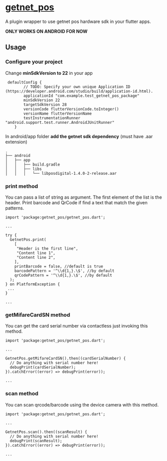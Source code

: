 # [getnet_pos](https://pub.dev/packages/getnet_pos)

A plugin wrapper to use getnet pos hardware sdk in your flutter apps.

**ONLY WORKS ON ANDROID FOR NOW**

## Usage

### Configure your project

Change **minSdkVersion to 22** in your app
```
 defaultConfig {
        // TODO: Specify your own unique Application ID (https://developer.android.com/studio/build/application-id.html).
        applicationId "com.example.test_getnet_pos_package"
        minSdkVersion 22
        targetSdkVersion 28
        versionCode flutterVersionCode.toInteger()
        versionName flutterVersionName
        testInstrumentationRunner "android.support.test.runner.AndroidJUnitRunner"
    }
``` 

In android/app folder **add the getnet sdk dependency** (must have .aar extension)

```
.
├── android
│   ├── app
│   │   ├── build.gradle
│   │   ├── libs
│   │   │   └── libposdigital-1.4.0-2-release.aar

```


### print method

You can pass a list of string as argument. The first element of the list
is the header. Print barcode and QrCode if find a text that match the given 
patterns.

```
import 'package:getnet_pos/getnet_pos.dart';

...

try {
  GetnetPos.print(
    [
     "Header is the first line",
     "Content line 1",
     "Content line 2",
    ],
    printBarcode = false, //default is true
    barcodePattern = '^\\d{1,}.\$', //by default
    qrCodePattern = '^\\d{1,}.\$', //by default
  );
} on PlatformException {
 ...
}

...
```

### getMifareCardSN method

You can get the card serial number via contactless just invoking this method.

```
import 'package:getnet_pos/getnet_pos.dart';

...

GetnetPos.getMifareCardSN().then((cardSerialNumber) {
  // Do anything with serial number here!
  debugPrint(cardSerialNumber);
}).catchError((error) => debugPrint(error));

...
```


### scan method

You can scan qrcode/barcode using the device camera with this method.

```
import 'package:getnet_pos/getnet_pos.dart';

...

GetnetPos.scan().then((scanResult) {
  // Do anything with serial number here!
  debugPrint(scanResult);
}).catchError((error) => debugPrint(error));

...
```
